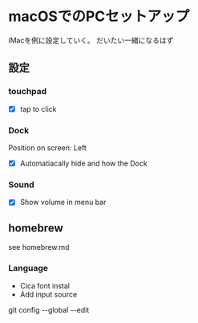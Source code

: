 # macOSでのPCセットアップ
iMacを例に設定していく。
だいたい一緒になるはず

## 設定
### touchpad
-   [x] tap to click

### Dock
Position on screen: Left
-   [x] Automatiacally hide and how the Dock

### Sound
-   [x] Show volume in menu bar

## homebrew
see homebrew.md

### Language
- Cica font instal
- Add input source

git config --global --edit
